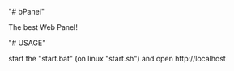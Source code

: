 "# bPanel" 

The best Web Panel!

"# USAGE"

start the "start.bat" (on linux "start.sh") and open http://localhost 
